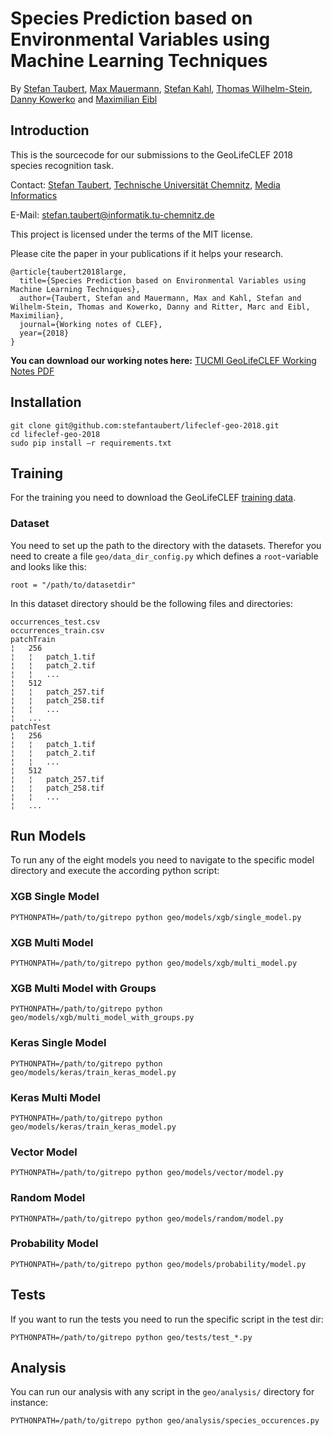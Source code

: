 # Species Prediction based on Environmental Variables using Machine Learning Techniques
By [Stefan Taubert](https://stefantaubert.com/), [Max Mauermann](https://www.tu-chemnitz.de/informatik/HomePages/Medieninformatik/team.php.en), [Stefan Kahl](http://medien.informatik.tu-chemnitz.de/skahl/about/), [Thomas Wilhelm-Stein](https://www.tu-chemnitz.de/informatik/HomePages/Medieninformatik/team.php.en), [Danny Kowerko](https://www.tu-chemnitz.de/informatik/mc/staff.php.en) and [Maximilian Eibl](https://www.tu-chemnitz.de/informatik/HomePages/Medieninformatik/team.php.en)


## Introduction
This is the sourcecode for our submissions to the GeoLifeCLEF 2018 species recognition task.

Contact:  [Stefan Taubert](https://stefantaubert.com/), [Technische Universität Chemnitz](https://www.tu-chemnitz.de/index.html.en), [Media Informatics](https://www.tu-chemnitz.de/informatik/Medieninformatik/index.php.en)

E-Mail: stefan.taubert@informatik.tu-chemnitz.de

This project is licensed under the terms of the MIT license.

Please cite the paper in your publications if it helps your research.
```
@article{taubert2018large,
  title={Species Prediction based on Environmental Variables using Machine Learning Techniques},
  author={Taubert, Stefan and Mauermann, Max and Kahl, Stefan and Wilhelm-Stein, Thomas and Kowerko, Danny and Ritter, Marc and Eibl, Maximilian},
  journal={Working notes of CLEF},
  year={2018}
}
```
<b>You can download our working notes here:</b> [TUCMI GeoLifeCLEF Working Notes PDF](todo)

## Installation
```
git clone git@github.com:stefantaubert/lifeclef-geo-2018.git
cd lifeclef-geo-2018
sudo pip install –r requirements.txt
```

## Training
For the training you need to download the GeoLifeCLEF [training data](http://otmedia.lirmm.fr/LifeCLEF/GeoLifeCLEF2018/).

### Dataset
You need to set up the path to the directory with the datasets. 
Therefor you need to create a file ```geo/data_dir_config.py``` which defines a ```root```-variable and looks like this:
```
root = "/path/to/datasetdir"
```

In this dataset directory should be the following files and directories:
```
occurrences_test.csv
occurrences_train.csv
patchTrain   
¦   256
¦   ¦   patch_1.tif
¦   ¦   patch_2.tif
¦   ¦   ...
¦   512
¦   ¦   patch_257.tif
¦   ¦   patch_258.tif
¦   ¦   ...
¦   ...
patchTest
¦   256
¦   ¦   patch_1.tif
¦   ¦   patch_2.tif
¦   ¦   ...
¦   512
¦   ¦   patch_257.tif
¦   ¦   patch_258.tif
¦   ¦   ...
¦   ...
```

## Run Models
To run any of the eight models you need to navigate to the specific model directory and execute the according python script:

### XGB Single Model
```
PYTHONPATH=/path/to/gitrepo python geo/models/xgb/single_model.py
```

### XGB Multi Model
```
PYTHONPATH=/path/to/gitrepo python geo/models/xgb/multi_model.py
```

### XGB Multi Model with Groups
```
PYTHONPATH=/path/to/gitrepo python geo/models/xgb/multi_model_with_groups.py
```

### Keras Single Model
```
PYTHONPATH=/path/to/gitrepo python geo/models/keras/train_keras_model.py
```

### Keras Multi Model
```
PYTHONPATH=/path/to/gitrepo python geo/models/keras/train_keras_model.py
```

### Vector Model
```
PYTHONPATH=/path/to/gitrepo python geo/models/vector/model.py
```

### Random Model
```
PYTHONPATH=/path/to/gitrepo python geo/models/random/model.py
```

### Probability Model
```
PYTHONPATH=/path/to/gitrepo python geo/models/probability/model.py
```

## Tests
If you want to run the tests you need to run the specific script in the test dir:
```
PYTHONPATH=/path/to/gitrepo python geo/tests/test_*.py
```

## Analysis
You can run our analysis with any script in the ```geo/analysis/``` directory for instance:
```
PYTHONPATH=/path/to/gitrepo python geo/analysis/species_occurences.py
```